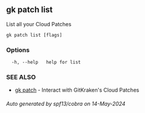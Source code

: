 ## gk patch list

List all your Cloud Patches

```
gk patch list [flags]
```

### Options

```
  -h, --help   help for list
```

### SEE ALSO

* [gk patch](gk_patch.md)	 - Interact with GitKraken's Cloud Patches

###### Auto generated by spf13/cobra on 14-May-2024

